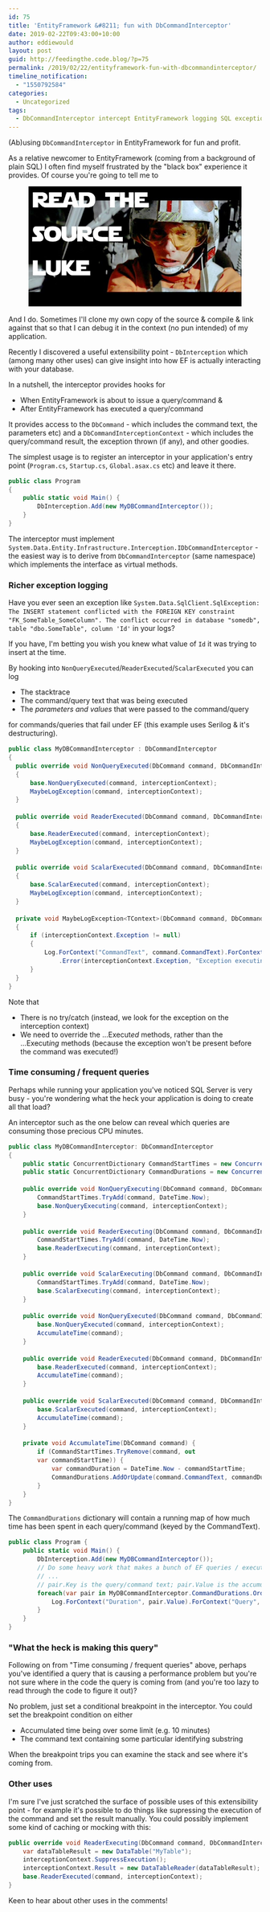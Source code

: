 ```yaml
---
id: 75
title: 'EntityFramework &#8211; fun with DbCommandInterceptor'
date: 2019-02-22T09:43:00+10:00
author: eddiewould
layout: post
guid: http://feedingthe.code.blog/?p=75
permalink: /2019/02/22/entityframework-fun-with-dbcommandinterceptor/
timeline_notification:
  - "1550792584"
categories:
  - Uncategorized
tags:
  - DbCommandInterceptor intercept EntityFramework logging SQL exceptions parameters performance
---
```


(Ab)using `DbCommandInterceptor` in EntityFramework for fun and profit.

As a relative newcomer to EntityFramework (coming from a background of plain SQL) I often find myself frustrated by the "black box" experience it provides. Of course you're going to tell me to

<figure class="wp-block-image"><img src="/wp-content/uploads/2019/02/read-the-source.jpg" alt="read the source" class="wp-image-76"/></figure>

And I do. Sometimes I'll clone my own copy of the source & compile & link against that so that I can debug it in the context (no pun intended) of my application.

Recently I discovered a useful extensibility point - `DbInterception` which (among many other uses) can give insight into how EF is actually interacting with your database.

In a nutshell, the interceptor provides hooks for

* When EntityFramework is about to issue a query/command &
* After EntityFramework has executed a query/command

It provides access to the `DbCommand` - which includes the command text, the parameters etc) and a `DbCommandInterceptionContext` - which includes the query/command result, the exception thrown (if any), and other goodies.

The simplest usage is to register an interceptor in your application's entry point (`Program.cs`, `Startup.cs`, `Global.asax.cs` etc) and leave it there.

```csharp
public class Program
{
    public static void Main() {
        DbInterception.Add(new MyDBCommandInterceptor());
    }
}
```

The interceptor must implement `System.Data.Entity.Infrastructure.Interception.IDbCommandInterceptor` - the easiest way is to derive from `DbCommandInterceptor` (same namespace) which implements the interface as virtual methods.

### Richer exception logging

Have you ever seen an exception like `System.Data.SqlClient.SqlException: The INSERT statement conflicted with the FOREIGN KEY constraint "FK_SomeTable_SomeColumn". The conflict occurred in database "somedb", table "dbo.SomeTable", column 'Id'` in your logs?

If you have, I'm betting you wish you knew what value of `Id` it was trying to insert at the time.

By hooking into `NonQueryExecuted`/`ReaderExecuted`/`ScalarExecuted` you can log

* The stacktrace
* The command/query text that was being executed
* The *parameters and values* that were passed to the command/query

for commands/queries that fail under EF (this example uses Serilog & it's destructuring).


```csharp
public class MyDBCommandInterceptor : DbCommandInterceptor
{
  public override void NonQueryExecuted(DbCommand command, DbCommandInterceptionContext<int> interceptionContext)
  {
      base.NonQueryExecuted(command, interceptionContext);
      MaybeLogException(command, interceptionContext);
  }

  public override void ReaderExecuted(DbCommand command, DbCommandInterceptionContext<DbDataReader> interceptionContext)
  {
      base.ReaderExecuted(command, interceptionContext);
      MaybeLogException(command, interceptionContext);
  }

  public override void ScalarExecuted(DbCommand command, DbCommandInterceptionContext<object> interceptionContext)
  {
      base.ScalarExecuted(command, interceptionContext);
      MaybeLogException(command, interceptionContext);
  }

  private void MaybeLogException<TContext>(DbCommand command, DbCommandInterceptionContext<TContext> interceptionContext)
  {
      if (interceptionContext.Exception != null)
      {
          Log.ForContext("CommandText", command.CommandText).ForContext("Parameters", command.Parameters, true)
              .Error(interceptionContext.Exception, "Exception executing SQL command");
      }
  }
}
```

Note that
* There is no try/catch (instead, we look for the exception on the interception context)
* We need to override the ...Execut*ed* methods, rather than the ...Execut*ing* methods (because the exception won't be present before the command was executed!)

### Time consuming / frequent queries

Perhaps while running your application you've noticed SQL Server is very busy - you're wondering what the heck your application is doing to create all that load?

An interceptor such as the one below can reveal which queries are consuming those precious CPU minutes.

```csharp
public class MyDBCommandInterceptor: DbCommandInterceptor
{
	public static ConcurrentDictionary CommandStartTimes = new ConcurrentDictionary();
	public static ConcurrentDictionary CommandDurations = new ConcurrentDictionary();

	public override void NonQueryExecuting(DbCommand command, DbCommandInterceptionContext interceptionContext) {
		CommandStartTimes.TryAdd(command, DateTime.Now);
		base.NonQueryExecuting(command, interceptionContext);
	}

	public override void ReaderExecuting(DbCommand command, DbCommandInterceptionContext interceptionContext) {
		CommandStartTimes.TryAdd(command, DateTime.Now);
		base.ReaderExecuting(command, interceptionContext);
	}

	public override void ScalarExecuting(DbCommand command, DbCommandInterceptionContext interceptionContext) {
		CommandStartTimes.TryAdd(command, DateTime.Now);
		base.ScalarExecuting(command, interceptionContext);
	}

	public override void NonQueryExecuted(DbCommand command, DbCommandInterceptionContext interceptionContext) {
		base.NonQueryExecuted(command, interceptionContext);
		AccumulateTime(command);
	}

	public override void ReaderExecuted(DbCommand command, DbCommandInterceptionContext interceptionContext) {
		base.ReaderExecuted(command, interceptionContext);
		AccumulateTime(command);
	}

	public override void ScalarExecuted(DbCommand command, DbCommandInterceptionContext interceptionContext) {
		base.ScalarExecuted(command, interceptionContext);
		AccumulateTime(command);
	}

	private void AccumulateTime(DbCommand command) {
		if (CommandStartTimes.TryRemove(command, out
		var commandStartTime)) {
			var commandDuration = DateTime.Now - commandStartTime;
			CommandDurations.AddOrUpdate(command.CommandText, commandDuration, (_, accumulated) => commandDuration + accumulated);
		}
	}
}
```

The `CommandDurations` dictionary will contain a running map of how much time has been spent in each query/command (keyed by the CommandText).

```csharp
public class Program {
	public static void Main() {
		DbInterception.Add(new MyDBCommandInterceptor());
		// Do some heavy work that makes a bunch of EF queries / executes commands...
		// ...
		// pair.Key is the query/command text; pair.Value is the accumulated time spent executing that query/command
		foreach(var pair in MyDBCommandInterceptor.CommandDurations.OrderByDescending(pair => pair.Value).Take(5)) {
			Log.ForContext("Duration", pair.Value).ForContext("Query", pair.Key).Information("Expensive query");
		}
	}
}
```

### "What the heck is making this query"

Following on from "Time consuming / frequent queries" above, perhaps you've identified a query that is causing a performance problem but you're not sure where in the code the query is coming from (and you're too lazy to read through the code to figure it out)?

No problem, just set a conditional breakpoint in the interceptor. You could set the breakpoint condition on either

* Accumulated time being over some limit (e.g. 10 minutes)
* The command text containing some particular identifying substring

When the breakpoint trips you can examine the stack and see where it's coming from.

### Other uses

I'm sure I've just scratched the surface of possible uses of this extensibility point - for example it's possible to do things like supressing the execution of the command and set the result manually. You could possibly implement some kind of caching or mocking with this:

```csharp
public override void ReaderExecuting(DbCommand command, DbCommandInterceptionContext interceptionContext) {
	var dataTableResult = new DataTable("MyTable");
	interceptionContext.SuppressExecution();
	interceptionContext.Result = new DataTableReader(dataTableResult);
	base.ReaderExecuted(command, interceptionContext);
}
```


Keen to hear about other uses in the comments!